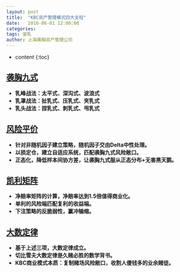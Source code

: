 ```yaml
---
layout: post
title:  "KBC资产管理模式四大支柱"
date:   2016-06-01 12:00:00
categories: 
tags: 鉴乳
author: 上海袭胸资产管理公司
---
```


* content
{:toc}

## [袭胸九式](https://www.learntotradethemarket.com/)
* **乳峰战法：太平式、深沟式、波浪式**
* **乳罩战法：扯乳式、压乳式、夹乳式**
* **乳头战法：捏乳式、刺乳式、甩乳式**


## [风险平价](https://www.doc88.com/p-46216044077526.html)
   * **针对非随机因子建立策略，随机因子交由Delta中性处理。** 
   * **以损定仓，建立自适应系统，匹配袭胸九式风险敞口。**
   * **正态化，降低样本间协方差，让袭胸九式服从正态分布+无害黑天鹅。** 
 
 
## [凯利矩阵](https://www.doc88.com/p-57287155144658.html)
   * **净赔率矩阵的计算，净赔率达到1.5倍值得商业化。** 
   * **单利的风险端匹配复利的收益端。** 
   * **下注策略的反脆弱性，赢冲输缩。** 
   
   
## [大数定律](https://www.doc88.com/p-781928029247.html?s=rel&id=2)
   * **基于上述三项，大数定律成立。** 
   * **切比雪夫大数定律是久赌必胜的数学背书。** 
   * **KBC商业模式本质：复制赌场风险敞口，收割人傻钱多的业余赌徒。** 

